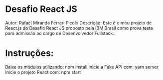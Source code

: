 # Desafio React JS
Autor: Rafael Miranda Ferrari Picolo
Descrição: Este é o meu projeto de React.js do Desafio React JS proposto pela IBM Brasil como prova teste para admissão ao cargo de Desenvolvedor Fullstack.

# Instruções: 
Baixe os módulos utilizando: npm install
Inicie a Fake API com: yarn server
Inicie o projeto React com: npm start
